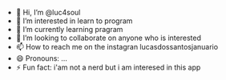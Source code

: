- 👋 Hi, I’m @luc4soul
- 👀 I’m interested in learn to program
- 🌱 I’m currently learning pragram
- 💞️ I’m looking to collaborate on anyone who is interested
- 📫 How to reach me on the instagran lucasdossantosjanuario
- 😄 Pronouns: ...
- ⚡ Fun fact: i'am not a nerd but i am interesed in this app

<!---
luc4soul/luc4soul is a ✨ special ✨ repository because its `README.md` (this file) appears on your GitHub profile.
You can click the Preview link to take a look at your changes.
--->

